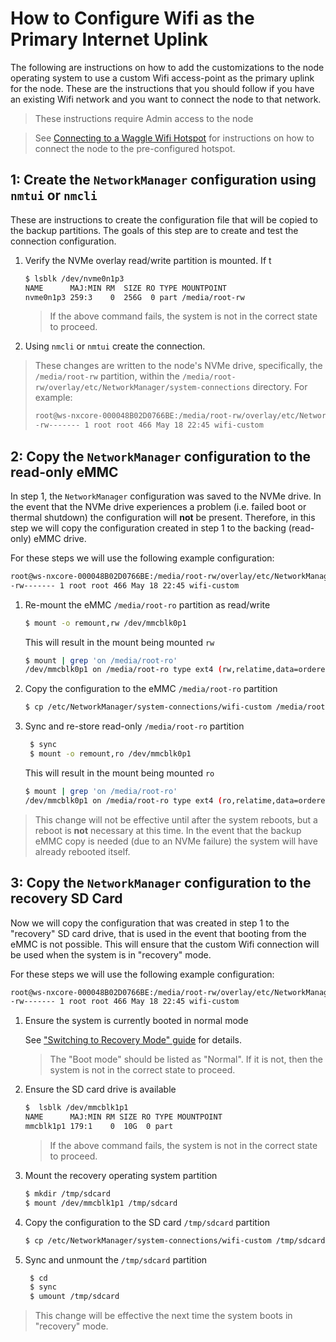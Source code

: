 # How to Configure Wifi as the Primary Internet Uplink

The following are instructions on how to add the customizations to the node operating system to use a custom Wifi access-point as the primary uplink for the node. These are the instructions that you should follow if you have an existing Wifi network and you want to connect the node to that network.

> These instructions require Admin access to the node

> See [Connecting to a Waggle Wifi Hotspot](./01_waggle_hotspot.md) for instructions on how to connect the node to the pre-configured hotspot.

## 1: Create the `NetworkManager` configuration using `nmtui` or `nmcli`

These are instructions to create the configuration file that will be copied to the backup partitions. The goals of this step are to create and test the connection configuration.

1. Verify the NVMe overlay read/write partition is mounted. If t
    ```bash
    $ lsblk /dev/nvme0n1p3
    NAME      MAJ:MIN RM  SIZE RO TYPE MOUNTPOINT
    nvme0n1p3 259:3    0  256G  0 part /media/root-rw
    ```

    > If the above command fails, the system is not in the correct state to proceed.

2. Using `nmcli` or `nmtui` create the connection.

> These changes are written to the node's NVMe drive, specifically, the `/media/root-rw` partition, within the `/media/root-rw/overlay/etc/NetworkManager/system-connections` directory. For example:
> ```bash
> root@ws-nxcore-000048B02D0766BE:/media/root-rw/overlay/etc/NetworkManager/system-connections# ls -la wifi-custom
> -rw------- 1 root root 466 May 18 22:45 wifi-custom
> ```


## 2: Copy the `NetworkManager` configuration to the read-only eMMC

In step 1, the `NetworkManager` configuration was saved to the NVMe drive. In the event that the NVMe drive experiences a problem (i.e. failed boot or thermal shutdown) the configuration will **not** be present. Therefore, in this step we will copy the configuration created in step 1 to the backing (read-only) eMMC drive.

For these steps we will use the following example configuration:

```bash
root@ws-nxcore-000048B02D0766BE:/media/root-rw/overlay/etc/NetworkManager/system-connections# ls -la wifi-custom
-rw------- 1 root root 466 May 18 22:45 wifi-custom
```

1. Re-mount the eMMC `/media/root-ro` partition as read/write
    ```bash
    $ mount -o remount,rw /dev/mmcblk0p1
    ```

    This will result in the mount being mounted `rw`

    ```bash
    $ mount | grep 'on /media/root-ro'
    /dev/mmcblk0p1 on /media/root-ro type ext4 (rw,relatime,data=ordered)
    ```

2. Copy the configuration to the eMMC `/media/root-ro` partition
    ```bash
    $ cp /etc/NetworkManager/system-connections/wifi-custom /media/root-ro/etc/NetworkManager/system-connections/
    ```

3. Sync and re-store read-only `/media/root-ro` partition
   ```bash
    $ sync
    $ mount -o remount,ro /dev/mmcblk0p1
   ```

    This will result in the mount being mounted `ro`

    ```bash
    $ mount | grep 'on /media/root-ro'
    /dev/mmcblk0p1 on /media/root-ro type ext4 (ro,relatime,data=ordered)
    ```

> This change will not be effective until after the system reboots, but a reboot is **not** necessary at this time. In the event that the backup eMMC copy is needed (due to an NVMe failure) the system will have already rebooted itself.

## 3: Copy the `NetworkManager` configuration to the recovery SD Card

Now we will copy the configuration that was created in step 1 to the "recovery" SD card drive, that is used in the event that booting from the eMMC is not possible. This will ensure that the custom Wifi connection will be used when the system is in "recovery" mode.

For these steps we will use the following example configuration:

```bash
root@ws-nxcore-000048B02D0766BE:/media/root-rw/overlay/etc/NetworkManager/system-connections# ls -la wifi-custom
-rw------- 1 root root 466 May 18 22:45 wifi-custom
```

1. Ensure the system is currently booted in normal mode

    See ["Switching to Recovery Mode" guide](./03_switch_to_recovery.md) for details.

    > The "Boot mode" should be listed as "Normal". If it is not, then the system is not in the correct state to proceed.

2. Ensure the SD card drive is available
    ```bash
    $  lsblk /dev/mmcblk1p1
    NAME      MAJ:MIN RM SIZE RO TYPE MOUNTPOINT
    mmcblk1p1 179:1    0  10G  0 part
    ```

    > If the above command fails, the system is not in the correct state to proceed.

3. Mount the recovery operating system partition
    ```bash
    $ mkdir /tmp/sdcard
    $ mount /dev/mmcblk1p1 /tmp/sdcard
    ```

4. Copy the configuration to the SD card `/tmp/sdcard` partition
    ```bash
    $ cp /etc/NetworkManager/system-connections/wifi-custom /tmp/sdcard/etc/NetworkManager/system-connections/
    ```

5. Sync and unmount the `/tmp/sdcard` partition
   ```bash
    $ cd
    $ sync
    $ umount /tmp/sdcard
   ```

> This change will be effective the next time the system boots in "recovery" mode.
